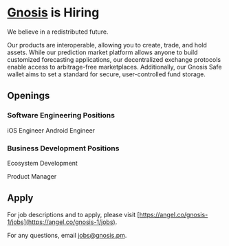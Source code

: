 # [Gnosis](https://gnosis.pm) is Hiring #
We believe in a redistributed future.

Our products are interoperable, allowing you to create, trade, and hold assets. While our prediction market platform allows anyone to build customized forecasting applications, our decentralized exchange protocols enable access to arbitrage-free marketplaces. Additionally, our Gnosis Safe wallet aims to set a standard for secure, user-controlled fund storage.
  
## Openings ##

### Software Engineering Positions ###
iOS Engineer
Android Engineer

### Business Development Positions ###
Ecosystem Development


Product Manager


## Apply

For job descriptions and to apply, please visit [https://angel.co/gnosis-1/jobs](https://angel.co/gnosis-1/jobs).

For any questions, email [jobs@gnosis.pm](mailto:jobs@gnosis.pm).